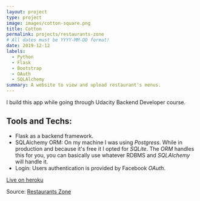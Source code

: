 ```yaml
---
layout: project
type: project
image: images/cotton-square.png
title: Cotton
permalink: projects/restaurants-zone
# All dates must be YYYY-MM-DD format!
date: 2019-12-12
labels:
  - Python
  - Flask
  - Bootstrap
  - OAuth
  - SQLAlchemy
summary: A website to view and upload restaurant's menus.
---
```


I build this app while going through Udacity Backend Developer course. 

## Tools and Techs:
- Flask as a backend framework.
- SQLAlchemy ORM: On my machine I was using *Postgress*. While in production and because it's free it I opted for *SQLite*. The *ORM* handles this for you, you can basically use whatever RDBMS and *SQLAlchemy* will handle it.
- Login: Users authentication is provided by Facebook *OAuth*.

[Live on heroku](htttps://restaurantszone.herokuapp.com)

Source: <a href="https://github.com/3omer/restaurants-zone"><i class="large github icon "></i>Restaurants Zone</a>

